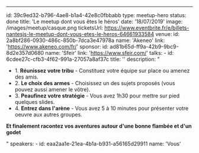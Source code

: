 ---
id: 39c9ed32-b796-4ae8-b1a4-42e8c0fbbabb
type: meetup-hero
status: done
title: 'Le meetup dont vous êtes le héros'
date: '18/07/2019'
image: /images/meetup/casque.png
ticketsUrl: https://www.eventbrite.fr/e/billets-nantesjs-le-meetup-dont-vous-etes-le-heros-64661933584 
venue:
    id: 2a8bf286-0930-486c-850b-7dca3e47978a
    name: 'Akeneo'
    link: 'https://www.akeneo.com/fr/'
sponsor:
    id: ad81b65d-ff9a-42b9-9bc9-8d2e357d0680 
    name: 'Sfeir'
    link: 'https://www.sfeir.com/'
talks:
    -
        id: 6cdee27c-cfb3-4f62-991a-27057a8af37c
        title: ''
        description: "
          <ul style='margin-left:0;'>
            <li>1. <strong>Réunissez votre tribu</strong> - Constituez votre équipe sur place ou amenez des amis.</li>
            <li>2. <strong>Le choix des armes</strong> - Choisissez un des sujets proposés (vous pouvez aussi amener le vôtre).</li>
            <li>3. <strong>Peaufinez votre stratégie</strong> - Vous avez 1h30 pour mettre sur pied quelques slides.</li>
            <li>4. <strong>Entrez dans l'arène</strong> - Vous avez 5 à 10 minutes pour présenter votre oeuvre aux autres groupes.</li>
          </ul>
          <p><strong>Et finalement racontez vos aventures autour d'une bonne flambée et d'un godet</strong></p>"
        speakers:
            -
                id: eaa2aa1e-21ea-4b1a-b931-a56165d29911
                name: 'Vous'

